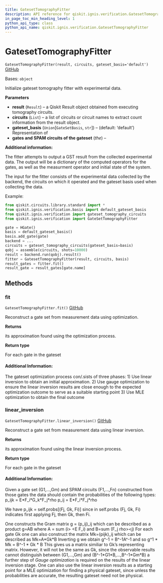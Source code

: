 ```yaml
---
title: GatesetTomographyFitter
description: API reference for qiskit.ignis.verification.GatesetTomographyFitter
in_page_toc_min_heading_level: 1
python_api_type: class
python_api_name: qiskit.ignis.verification.GatesetTomographyFitter
---
```


# GatesetTomographyFitter

<span id="qiskit.ignis.verification.GatesetTomographyFitter" />

`GatesetTomographyFitter(result, circuits, gateset_basis='default')` [GitHub](https://github.com/qiskit-community/qiskit-ignis/tree/stable/0.7/qiskit/ignis/verification/tomography/fitters/gateset_fitter.py "view source code")

Bases: `object`

Initialize gateset tomography fitter with experimental data.

**Parameters**

*   **result** (`Result`) – a Qiskit Result object obtained from executing tomography circuits.
*   **circuits** (`List`) – a list of circuits or circuit names to extract count information from the result object.
*   **gateset\_basis** (`Union`\[`GateSetBasis`, `str`]) – (default: ‘default’) Representation of
*   **gates and SPAM circuits of the gateset** (*the*) –

**Additional information:**

The fitter attempts to output a GST result from the collected experimental data. The output will be a dictionary of the computed operators for the gates, as well as the measurment operator and initial state of the system.

The input for the fitter consists of the experimental data collected by the backend, the circuits on which it operated and the gateset basis used when collecting the data.

Example:

```python
from qiskit.circuits.library.standard import *
from qiskit.ignis.verification.basis import default_gateset_basis
from qiskit.ignis.verification import gateset_tomography_circuits
from qiskit.ignis.verification import GateSetTomographyFitter

gate = HGate()
basis = default_gateset_basis()
basis.add_gate(gate)
backend = ...
circuits = gateset_tomography_circuits(gateset_basis=basis)
qobj = assemble(circuits, shots=10000)
result = backend.run(qobj).result()
fitter = GatesetTomographyFitter(result, circuits, basis)
result_gates = fitter.fit()
result_gate = result_gates[gate.name]
```

## Methods

### fit

<span id="qiskit.ignis.verification.GatesetTomographyFitter.fit" />

`GatesetTomographyFitter.fit()` [GitHub](https://github.com/qiskit-community/qiskit-ignis/tree/stable/0.7/qiskit/ignis/verification/tomography/fitters/gateset_fitter.py "view source code")

Reconstruct a gate set from measurement data using optimization.

**Returns**

its approximation found using the optimization process.

**Return type**

For each gate in the gateset

#### Additional Information:

The gateset optimization process con/.sists of three phases: 1) Use linear inversion to obtain an initial approximation. 2) Use gauge optimization to ensure the linear inversion results are close enough to the expected optimization outcome to serve as a suitable starting point 3) Use MLE optimization to obtain the final outcome

### linear\_inversion

<span id="qiskit.ignis.verification.GatesetTomographyFitter.linear_inversion" />

`GatesetTomographyFitter.linear_inversion()` [GitHub](https://github.com/qiskit-community/qiskit-ignis/tree/stable/0.7/qiskit/ignis/verification/tomography/fitters/gateset_fitter.py "view source code")

Reconstruct a gate set from measurement data using linear inversion.

**Returns**

its approximation found using the linear inversion process.

**Return type**

For each gate in the gateset

#### Additional Information:

Given a gate set (G1,…,Gm) and SPAM circuits (F1,…,Fn) constructed from those gates the data should contain the probabilities of the following types: p\_ijk = E\*F\_i\*G\_k\*F\_j\*rho p\_ij = E\*F\_i\*F\_j\*rho

We have p\_ijk = self.probs\[(Fj, Gk, Fi)] since in self.probs (Fj, Gk, Fi) indicates first applying Fj, then Gk, then Fi.

One constructs the Gram matrix g = (p\_ij)\_ij which can be described as a product g=AB where A = sum (i> \<E F\_i) and B=sum (F\_j rho>\<j) For each gate Gk one can also construct the matrix Mk=(pijk)\_ij which can be described as Mk=A\*Gk\*B Inverting g we obtain g^-1 = B^-1A^-1 and so g^1 \* Mk = B^-1 \* Gk \* B This gives us a matrix similiar to Gk’s representing matrix. However, it will not be the same as Gk, since the observable results cannot distinguish between (G1,…,Gm) and (B^-1\*G1\*B,…,B^-1\*Gm\*B) a further step of *Gauge optimization* is required on the results of the linear inversion stage. One can also use the linear inversion results as a starting point for a MLE optimization for finding a physical gateset, since unless the probabilities are accurate, the resulting gateset need not be physical.

